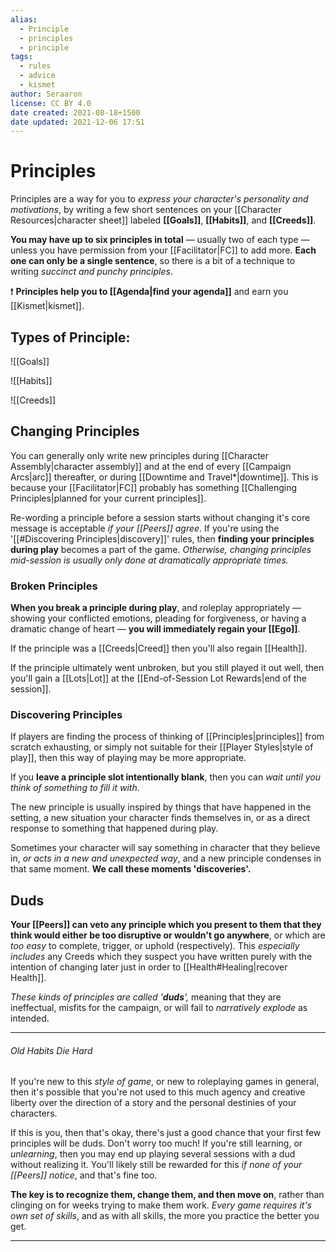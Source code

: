 ```yaml
---
alias:
  - Principle
  - principles
  - principle
tags:
  - rules
  - advice
  - kismet
author: Seraaron
license: CC BY 4.0
date created: 2021-08-18+1500
date updated: 2021-12-06 17:51
---
```


# Principles

Principles are a way for you to _express your character's personality and motivations_, by writing a few short sentences on your [[Character Resources|character sheet]] labeled **[[Goals]]**, **[[Habits]]**, and **[[Creeds]]**.

**You may have up to six principles in total** — usually two of each type — unless you have permission from your [[Facilitator|FC]] to add more. **Each one can only be a single sentence**, so there is a bit of a technique to writing _succinct and punchy principles_.

❗ **Principles help you to [[Agenda|find your agenda]]** and earn you [[Kismet|kismet]].

## Types of Principle:

![[Goals]]

![[Habits]]

![[Creeds]]

## Changing Principles

You can generally only write new principles during [[Character Assembly|character assembly]] and at the end of every [[Campaign Arcs|arc]] thereafter, or during [[Downtime and Travel*|downtime]]. This is because your [[Facilitator|FC]] probably has something [[Challenging Principles|planned for your current principles]].

Re-wording a principle before a session starts without changing it's core message is acceptable _if your [[Peers]] agree_. If you're using the '[[#Discovering Principles|discovery]]' rules, then **finding your principles during play** becomes a part of the game. _Otherwise, changing  principles mid-session is usually only done at dramatically appropriate times._

### Broken Principles

**When you break a principle during play**, and roleplay appropriately — showing your conflicted emotions, pleading for forgiveness, or having a dramatic change of heart — **you will immediately regain your [[Ego]]**.

If the principle was a [[Creeds|Creed]] then you'll also regain [[Health]].

If the principle ultimately went unbroken, but you still played it out well, then you'll gain a [[Lots|Lot]] at the [[End-of-Session Lot Rewards|end of the session]]. 

### Discovering Principles

If players are finding the process of thinking of [[Principles|principles]] from scratch exhausting, or simply not suitable for their [[Player Styles|style of play]], then this way of playing may be more appropriate.

If you **leave a principle slot intentionally blank**, then you can *wait until you think of something to fill it with*.

The new principle is usually inspired by things that have happened in the setting, a new situation your character finds themselves in, or as a direct response to something that happened during play.

Sometimes your character will say something in character that they believe in, _or acts in a new and unexpected way_, and a new principle condenses in that same moment. **We call these moments 'discoveries'.**

## Duds

**Your [[Peers]] can veto any principle which you present to them that they think would either be too disruptive or wouldn't go anywhere**, or which are _too easy_ to complete, trigger, or uphold (respectively). This _especially includes_ any Creeds which they suspect you have written purely with the intention of changing later just in order to [[Health#Healing|recover Health]].

_These kinds of principles are called '**duds**',_ meaning that they are ineffectual, misfits for the campaign, or will fail to _narratively explode_ as intended.

---

###### Old Habits Die Hard

If you're new to this _style of game_, or new to roleplaying games in general, then it's possible that you're not used to this much agency and creative liberty over the direction of a story and the personal destinies of your characters.

If this is you, then that's okay, there's just a good chance that your first few principles will be duds. Don't worry too much! If you're still learning, or _unlearning_, then you may end up playing several sessions with a dud without realizing it. You'll likely still be rewarded for this _if none of your [[Peers]] notice_, and that's fine too.

**The key is to recognize them, change them, and then move on**, rather than clinging on for weeks trying to make them work.  _Every game requires it's own set of skills_, and as with all skills, the more you practice the better you get.

---
